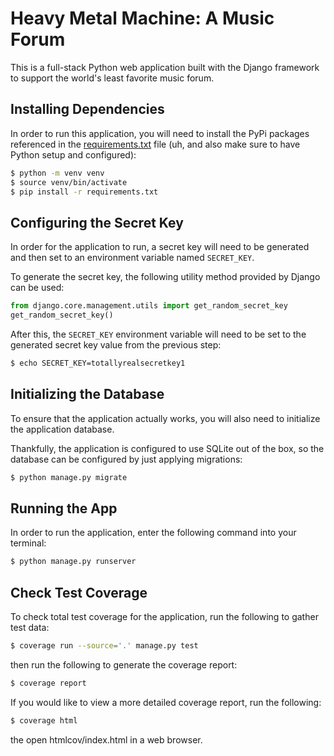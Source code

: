 
# Heavy Metal Machine: A Music Forum

This is a full-stack Python web application built with the Django framework to support the world's least favorite music forum.


## Installing Dependencies

In order to run this application, you will need to install the PyPi packages referenced in the [requirements.txt](https://github.com/ketchup-cfg/learning-flask/blob/main/requirements.txt) file (uh, and also make sure to have Python setup and configured):

```bash
$ python -m venv venv
$ source venv/bin/activate
$ pip install -r requirements.txt
```

## Configuring the Secret Key

In order for the application to run, a secret key will need to be generated and then set to an environment variable named `SECRET_KEY`.

To generate the secret key, the following utility method provided by Django can be used:
```python
from django.core.management.utils import get_random_secret_key  
get_random_secret_key()
```

After this, the `SECRET_KEY` environment variable will need to be set to the generated secret key value from the previous step:
```bash
$ echo SECRET_KEY=totallyrealsecretkey1
```

## Initializing the Database

To ensure that the application actually works, you will also need to initialize the application database.

Thankfully, the application is configured to use SQLite out of the box, so the database can be configured by just applying migrations:

```bash
$ python manage.py migrate
````

## Running the App

In order to run the application, enter the following command into your terminal:

```bash
$ python manage.py runserver
```

## Check Test Coverage

To check total test coverage for the application, run the following to gather test data:

```bash
$ coverage run --source='.' manage.py test
```

then run the following to generate the coverage report:

```bash
$ coverage report
```

If you would like to view a more detailed coverage report, run the following:

```bash
$ coverage html
```

the open htmlcov/index.html in a web browser.


